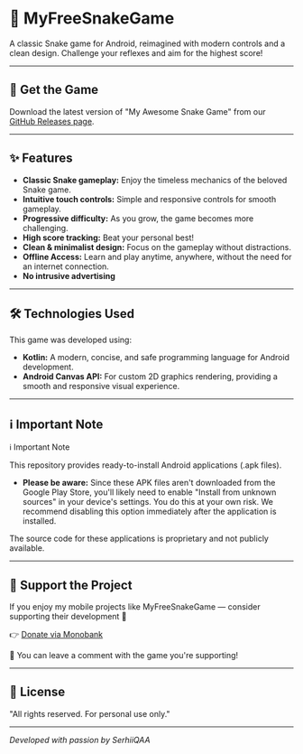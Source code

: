 # 📱 MyFreeSnakeGame

A classic Snake game for Android, reimagined with modern controls and a clean design. Challenge your reflexes and aim for the highest score!

---

## 🚀 Get the Game

Download the latest version of "My Awesome Snake Game" from our [GitHub Releases page](https://github.com/SerhiiQAA/MyFreeSnakeGame/releases).

---

## ✨ Features

* **Classic Snake gameplay:** Enjoy the timeless mechanics of the beloved Snake game.
* **Intuitive touch controls:** Simple and responsive controls for smooth gameplay.
* **Progressive difficulty:** As you grow, the game becomes more challenging.
* **High score tracking:** Beat your personal best!
* **Clean & minimalist design:** Focus on the gameplay without distractions.
* **Offline Access:** Learn and play anytime, anywhere, without the need for an internet connection.
* **No intrusive advertising**

---

## 🛠️ Technologies Used

This game was developed using:

* **Kotlin:** A modern, concise, and safe programming language for Android development.
* **Android Canvas API:** For custom 2D graphics rendering, providing a smooth and responsive visual experience.

---

## ℹ️ Important Note

ℹ️ Important Note

This repository provides ready-to-install Android applications (.apk files).

* **Please be aware:** Since these APK files aren't downloaded from the Google Play Store, you'll likely need to enable "Install from unknown sources" in your device's settings. You do this at your own risk. We recommend disabling this option immediately after the application is installed.

The source code for these applications is proprietary and not publicly available.

---

## 💖 Support the Project

If you enjoy my mobile projects like MyFreeSnakeGame — consider supporting their development 🙌

👉 [Donate via Monobank](https://send.monobank.ua/jar/6mVCH3drmi)

💬 You can leave a comment with the game you're supporting!

---

## 📜 License

"All rights reserved. For personal use only."

---

*Developed with passion by SerhiiQAA*
